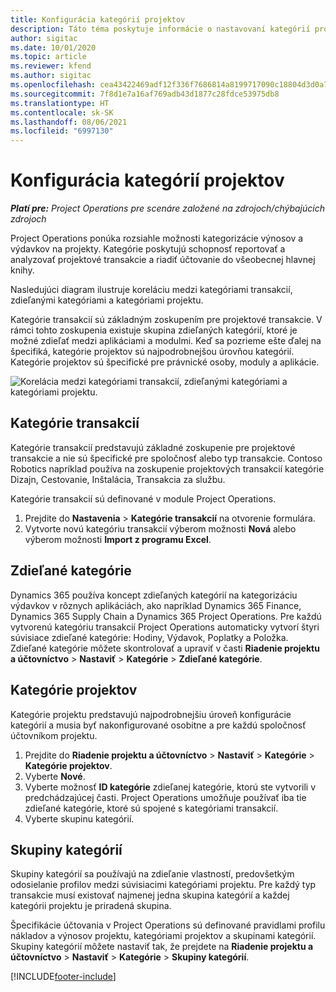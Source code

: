 ```yaml
---
title: Konfigurácia kategórií projektov
description: Táto téma poskytuje informácie o nastavovaní kategórií projektov.
author: sigitac
ms.date: 10/01/2020
ms.topic: article
ms.reviewer: kfend
ms.author: sigitac
ms.openlocfilehash: cea43422469adf12f336f7686814a8199717090c18804d3d0a7509452349566e
ms.sourcegitcommit: 7f8d1e7a16af769adb43d1877c28fdce53975db8
ms.translationtype: HT
ms.contentlocale: sk-SK
ms.lasthandoff: 08/06/2021
ms.locfileid: "6997130"
---
```

# <a name="configure-project-categories"></a>Konfigurácia kategórií projektov

_**Platí pre:** Project Operations pre scenáre založené na zdrojoch/chýbajúcich zdrojoch_

Project Operations ponúka rozsiahle možnosti kategorizácie výnosov a výdavkov na projekty. Kategórie poskytujú schopnosť reportovať a analyzovať projektové transakcie a riadiť účtovanie do všeobecnej hlavnej knihy.

Nasledujúci diagram ilustruje koreláciu medzi kategóriami transakcií, zdieľanými kategóriami a kategóriami projektu. 

Kategórie transakcií sú základným zoskupením pre projektové transakcie. V rámci tohto zoskupenia existuje skupina zdieľaných kategórií, ktoré je možné zdieľať medzi aplikáciami a modulmi. Keď sa pozrieme ešte ďalej na špecifiká, kategórie projektov sú najpodrobnejšou úrovňou kategórií. Kategórie projektov sú špecifické pre právnické osoby, moduly a aplikácie.

![Korelácia medzi kategóriami transakcií, zdieľanými kategóriami a kategóriami projektu.](media/project-categories.png)

## <a name="transaction-categories"></a>Kategórie transakcií

Kategórie transakcií predstavujú základné zoskupenie pre projektové transakcie a nie sú špecifické pre spoločnosť alebo typ transakcie. Contoso Robotics napríklad používa na zoskupenie projektových transakcií kategórie Dizajn, Cestovanie, Inštalácia, Transakcia za službu.

Kategórie transakcií sú definované v module Project Operations. 
1. Prejdite do **Nastavenia** \> **Kategórie transakcií** na otvorenie formulára. 
2. Vytvorte novú kategóriu transakcií výberom možnosti **Nová** alebo výberom možnosti **Import z programu Excel**.

## <a name="shared-categories"></a>Zdieľané kategórie

Dynamics 365 používa koncept zdieľaných kategórií na kategorizáciu výdavkov v rôznych aplikáciách, ako napríklad Dynamics 365 Finance, Dynamics 365 Supply Chain a Dynamics 365 Project Operations. Pre každú vytvorenú kategóriu transakcií Project Operations automaticky vytvorí štyri súvisiace zdieľané kategórie: Hodiny, Výdavok, Poplatky a Položka. Zdieľané kategórie môžete skontrolovať a upraviť v časti **Riadenie projektu a účtovníctvo** \> **Nastaviť** \> **Kategórie** \> **Zdieľané kategórie**.

## <a name="project-categories"></a>Kategórie projektov

Kategórie projektu predstavujú najpodrobnejšiu úroveň konfigurácie kategórií a musia byť nakonfigurované osobitne a pre každú spoločnosť účtovníkom projektu.

1. Prejdite do **Riadenie projektu a účtovníctvo** \> **Nastaviť** \> **Kategórie** \> **Kategórie projektov**.
2. Vyberte **Nové**.
3. Vyberte možnosť **ID kategórie** zdieľanej kategórie, ktorú ste vytvorili v predchádzajúcej časti. Project Operations umožňuje používať iba tie zdieľané kategórie, ktoré sú spojené s kategóriami transakcií.
4. Vyberte skupinu kategórií.

## <a name="category-groups"></a>Skupiny kategórií

Skupiny kategórií sa používajú na zdieľanie vlastností, predovšetkým odosielanie profilov medzi súvisiacimi kategóriami projektu. Pre každý typ transakcie musí existovať najmenej jedna skupina kategórií a každej kategórii projektu je priradená skupina.

Špecifikácie účtovania v Project Operations sú definované pravidlami profilu nákladov a výnosov projektu, kategóriami projektov a skupinami kategórií. Skupiny kategórií môžete nastaviť tak, že prejdete na **Riadenie projektu a účtovníctvo** \> **Nastaviť** \> **Kategórie** \> **Skupiny kategórií**.


[!INCLUDE[footer-include](../includes/footer-banner.md)]